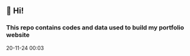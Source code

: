 ## 👋 Hi!
### This repo contains codes and data used to build my portfolio website

20-11-24 00:03







